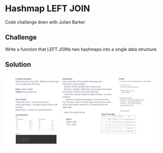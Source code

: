# Hashmap LEFT JOIN

Code challange doen with Julian Barker

## Challenge

Write a function that LEFT JOINs two hashmaps into a single data structure.

## Solution

![UML](../../screenshots/codechallange33.png)
